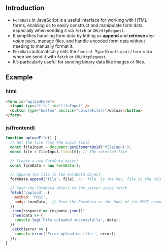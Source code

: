 ## Introduction
- `FormData` in JavaScript is a useful interface for working with HTML forms, enabling us to easily construct and manipulate form data, especially when sending it via `fetch` or `XMLHttpRequest`.
- It simplifies handling form data by letting us **append** and **retrieve** *key-value* pairs, manage files, and handle encoded form data without needing to manually format it.
- `FormData` automatically sets the `Content-Type` to `multipart/form-data` when we send it with `fetch` or `XMLHttpRequest`.
- It’s particularly useful for sending binary data like images or files.

## Example
### html
```html
<form id="uploadForm">
  <input type="file" id="fileInput" />
  <button type="button" onclick="uploadFile()">Upload</button>
</form>
```

### js(frontend)
```js
function uploadFile() {
  // Get the file from the input field
  const fileInput = document.getElementById('fileInput');
  const file = fileInput.files[0]; // The selected file
  
  // Create a new FormData object
  const formData = new FormData();
  
  // Append the file to the FormData object
  formData.append('file', file); // 'file' is the key, file is the value

  // Send the FormData object to the server using fetch
  fetch('/upload', {
    method: 'POST',
    body: formData,  // Send the FormData as the body of the POST request
  })
  .then(response => response.json())
  .then(data => {
    console.log('File uploaded successfully', data);
  })
  .catch(error => {
    console.error('Error uploading file:', error);
  });
}

```